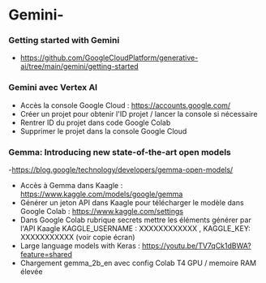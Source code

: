 # Gemini-


### Getting started with Gemini 
- https://github.com/GoogleCloudPlatform/generative-ai/tree/main/gemini/getting-started

### Gemini avec Vertex AI 
- Accès la console Google Cloud  : https://accounts.google.com/
- Créer un projet pour obtenir l'ID projet / lancer la console si nécessaire 
- Rentrer ID du projet dans code Google Colab
- Supprimer le projet dans la console Google Cloud 


### Gemma: Introducing new state-of-the-art open models
-https://blog.google/technology/developers/gemma-open-models/
- Accès à Gemma dans Kaagle : https://www.kaggle.com/models/google/gemma
- Générer un jeton API dans Kaagle pour télécharger le modèle dans Google Colab : https://www.kaggle.com/settings
- Dans Google Colab rubrique secrets mettre les éléments générer par l'API Kaagle KAGGLE_USERNAME : XXXXXXXXXXXX , KAGGLE_KEY: XXXXXXXXXXX (voir copie écran) 
- Large language models with Keras : https://youtu.be/TV7qCk1dBWA?feature=shared
- Chargement gemma_2b_en avec config Colab T4 GPU / memoire RAM élevée
  

  

  
